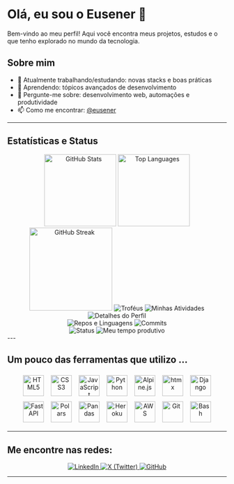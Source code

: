 # Olá, eu sou o Eusener 👋

Bem-vindo ao meu perfil! Aqui você encontra meus projetos, estudos e o que tenho explorado no mundo da tecnologia.

## Sobre mim
- 🔭 Atualmente trabalhando/estudando: novas stacks e boas práticas
- 🌱 Aprendendo: tópicos avançados de desenvolvimento
- 💬 Pergunte-me sobre: desenvolvimento web, automações e produtividade
- 📫 Como me encontrar: [@eusener](https://github.com/eusener)

---

## Estatísticas e Status
<!--START_SECTION:readme-stats--> 
<div align="center">

<!-- GitHub Readme Stats -->
<img height="165" src="https://github-readme-stats.vercel.app/api?username=eusener&show_icons=true&count_private=true&hide_border=true&theme=github_dark" alt="GitHub Stats" />
<img height="165" src="https://github-readme-stats.vercel.app/api/top-langs/?username=eusener&layout=compact&hide_border=true&langs_count=8&theme=github_dark" alt="Top Languages" />

<!-- Streak Stats -->
<img height="190" src="https://streak-stats.demolab.com?user=eusener&theme=github-dark&hide_border=true" alt="GitHub Streak" />

<!-- Trophies -->
<img src="https://github-profile-trophy.vercel.app/?username=eusener&theme=discord&no-frame=true&no-bg=true&row=1&column=3" alt="Troféus" />

<!-- Activity Graph -->
<img src="https://github-readme-activity-graph.vercel.app/graph?username=eusener&theme=github-compact&hide_border=true" alt="Minhas Atividades" />

<!-- Profile Summary Cards -->
<img src="https://github-profile-summary-cards.vercel.app/api/cards/profile-details?username=eusener&theme=github_dark" alt="Detalhes do Perfil" />
<div>
  <img src="https://github-profile-summary-cards.vercel.app/api/cards/repos-per-language?username=eusener&theme=github_dark" alt="Repos e Linguagens" />
  <img src="https://github-profile-summary-cards.vercel.app/api/cards/most-commit-language?username=eusener&theme=github_dark" alt="Commits" />
</div>
<div>
  <img src="https://github-profile-summary-cards.vercel.app/api/cards/stats?username=eusener&theme=github_dark" alt="Status" />
  <img src="https://github-profile-summary-cards.vercel.app/api/cards/productive-time?username=eusener&theme=github_dark&utcOffset=-3" alt="Meu tempo produtivo" />
</div>

</div>
<!--END_SECTION:readme-stats--> 
---

## Um pouco das ferramentas que utilizo ... 

<div align="center">

<!-- Principais tecnologias (48x48) -->
<img src="https://cdn.jsdelivr.net/gh/devicons/devicon/icons/html5/html5-original.svg" alt="HTML5" title="HTML5" width="48" height="48" style="margin:6px;" />
<img src="https://cdn.jsdelivr.net/gh/devicons/devicon/icons/css3/css3-original.svg" alt="CSS3" title="CSS3" width="48" height="48" style="margin:6px;" />
<img src="https://cdn.jsdelivr.net/gh/devicons/devicon/icons/javascript/javascript-original.svg" alt="JavaScript" title="JavaScript" width="48" height="48" style="margin:6px;" />
<img src="https://cdn.jsdelivr.net/gh/devicons/devicon/icons/python/python-original.svg" alt="Python" title="Python" width="48" height="48" style="margin:6px;" />
<img src="https://cdn.jsdelivr.net/npm/simple-icons@latest/icons/alpinedotjs.svg" alt="Alpine.js" title="Alpine.js" width="48" height="48" style="margin:6px;" />
<img src="https://cdn.jsdelivr.net/npm/simple-icons@latest/icons/htmx.svg" alt="htmx" title="htmx" width="48" height="48" style="margin:6px;" />
<img src="https://cdn.jsdelivr.net/gh/devicons/devicon/icons/django/django-plain.svg" alt="Django" title="Django" width="48" height="48" style="margin:6px;" />
<img src="https://cdn.jsdelivr.net/gh/devicons/devicon/icons/fastapi/fastapi-plain.svg" alt="FastAPI" title="FastAPI" width="48" height="48" style="margin:6px;" />
<img src="https://cdn.jsdelivr.net/npm/simple-icons@latest/icons/polars.svg" alt="Polars" title="Polars" width="48" height="48" style="margin:6px;" />
<img src="https://cdn.jsdelivr.net/gh/devicons/devicon/icons/pandas/pandas-original.svg" alt="Pandas" title="Pandas" width="48" height="48" style="margin:6px;" />
<img src="https://cdn.jsdelivr.net/gh/devicons/devicon/icons/heroku/heroku-original.svg" alt="Heroku" title="Heroku" width="48" height="48" style="margin:6px;" />
<img src="https://cdn.jsdelivr.net/gh/devicons/devicon/icons/amazonwebservices/amazonwebservices-original.svg" alt="AWS" title="AWS" width="48" height="48" style="margin:6px;" />
<img src="https://cdn.jsdelivr.net/gh/devicons/devicon/icons/git/git-original.svg" alt="Git" title="Git" width="48" height="48" style="margin:6px;" />
<img src="https://cdn.jsdelivr.net/gh/devicons/devicon/icons/bash/bash-original.svg" alt="Bash" title="Bash" width="48" height="48" style="margin:6px;" />

</div>

---

## Me encontre nas redes:

<div align="center">

  <!-- Badges de redes sociais -->
  <a href="https://linkedin.com/in/eusener" target="_blank">
    <img src="https://img.shields.io/badge/LinkedIn-0A66C2?style=for-the-badge&logo=linkedin&logoColor=white" alt="LinkedIn" />
  </a>
  <a href="https://x.com/eusener" target="_blank">
    <img src="https://img.shields.io/badge/X-000000?style=for-the-badge&logo=x&logoColor=white" alt="X (Twitter)" />
  </a>
  <a href="https://github.com/eusener" target="_blank">
    <img src="https://img.shields.io/badge/GitHub-181717?style=for-the-badge&logo=github&logoColor=white" alt="GitHub" />
  </a>

</div>

---


